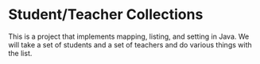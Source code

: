<h1>Student/Teacher Collections</h1>

This is a project that implements mapping, listing, and setting in 
Java. We will take a set of students and a set of teachers and do various
things with the list.